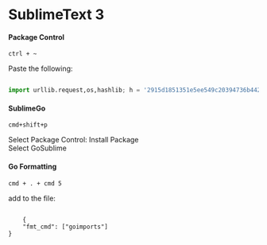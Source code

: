 SublimeText 3
=============

#### Package Control 

	ctrl + ~

Paste the following:

``` python

import urllib.request,os,hashlib; h = '2915d1851351e5ee549c20394736b442' + '8bc59f460fa1548d1514676163dafc88'; pf = 'Package Control.sublime-package'; ipp = sublime.installed_packages_path(); urllib.request.install_opener( urllib.request.build_opener( urllib.request.ProxyHandler()) ); by = urllib.request.urlopen( 'http://packagecontrol.io/' + pf.replace(' ', '%20')).read(); dh = hashlib.sha256(by).hexdigest(); print('Error validating download (got %s instead of %s), please try manual install' % (dh, h)) if dh != h else open(os.path.join( ipp, pf), 'wb' ).write(by)

```

#### SublimeGo

	cmd+shift+p

Select Package Control: Install Package<br>
Select GoSublime


#### Go Formatting

	cmd + . + cmd 5

add to the file:

``` golang 

	{
    "fmt_cmd": ["goimports"]
} 

```